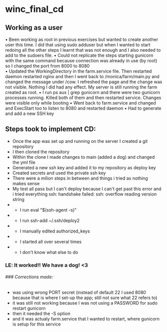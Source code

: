 # winc_final_cd
## Working as a user
•	Been working as root in previous exercises but wanted to create another user this time. I did that using sudo adduser but when I wanted to start redoing all the other steps I learnt that was not enough and I also needed to add to the sudoers file. 
•	Could not replicate the steps starting gunicorn with the same command because connection was already in use (by root) so I changed the port from 8000 to 8080	
•	Updated the WorkingDirectory in the farm.service file. Then restarted daemon restarted nginx and then I went back to /monica/farm/main.py and changed the message under /cow. I refreshed the page and the change was not visible. Nothing I did had any effect. My server is still running the farm created as root.
•	I run ps aux | grep gunicorn and there were two gunicorn processes running. Killed both of them and then restarted service. Changes were visible only while booting
•	Went back to farm.service and changed and ExecStart too to listen to 8080 and restarted daemon
•	Had to generate and add a new SSH key
## Steps took to implement CD:
- Once the app was set up and running on the server I created a git repository
- I then cloned the repository
- Within the clone I made changes to main (added a dog) and changed the yml file
- Generated a new ssh key and added it to my repository as deploy key
- Created secrets and used the private ssh key
- There were a milion steps in between and things i tried as nothing makes sense
- My test all pass but I can't deploy because I can't get past this error and i tried everything ssh: handshake failed: ssh: overflow reading version string
- - I run eval "$(ssh-agent -s)"
- - I run ssh-add ~/.ssh/deploy2 
- - I manually edited authorized_keys
- - I started all over several times
- - I don't know what else to do

### LE: It worked!! We have a dog! <3
###### ### Corrections made:
- was using wrong PORT secret (instead of default 22 I used 8080 because that is where I set-up the app; still not sure what 22 refers to)
- it was still not working because I was not using a PASSWORD for sudo restart gunicorn
- then it needed the -S option
- and it was actualy farm.service that I wanted to restart, where gunicorn is setup for this service
